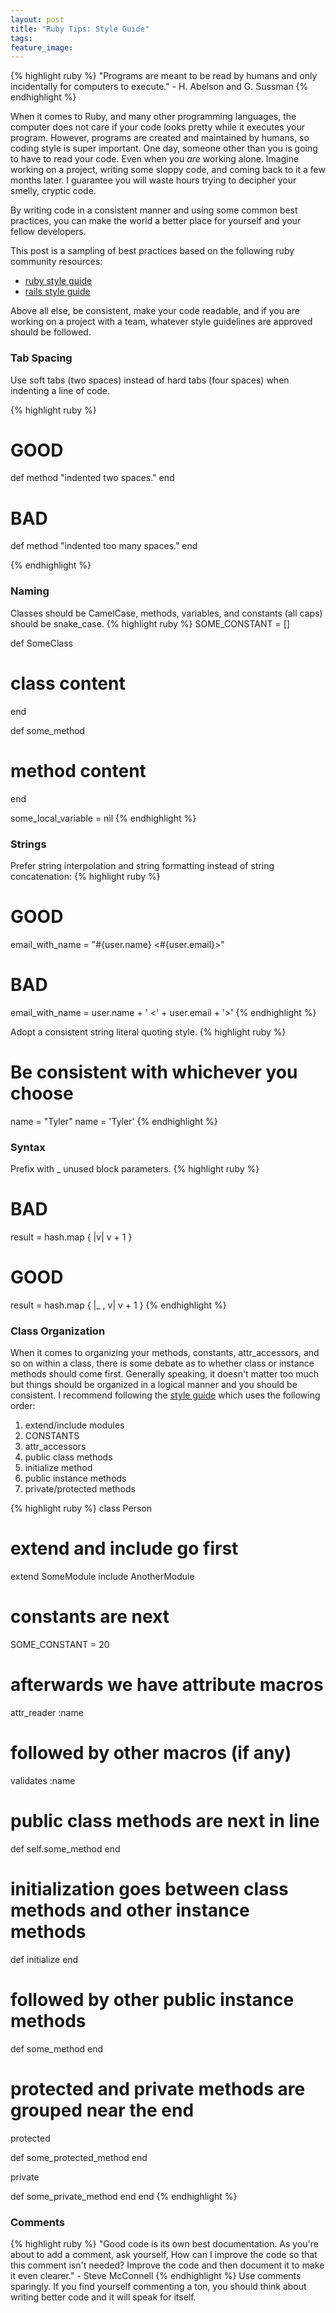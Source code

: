 ```yaml
---
layout: post
title: "Ruby Tips: Style Guide"
tags:
feature_image:
---
```


{% highlight ruby %}
"Programs are meant to be read by humans and only incidentally for computers to execute." - H. Abelson and G. Sussman
{% endhighlight %}

When it comes to Ruby, and many other programming languages, the computer does not care if your code looks pretty while it executes your program. However, programs are created and maintained by humans, so coding style is super important.<!--more-->
One day, someone other than you is going to have to read your code. Even when you <em>are</em> working alone. Imagine working on a project, writing some sloppy code, and coming back to it a few months later. I guarantee you will waste hours trying to decipher your smelly, cryptic code.

By writing code in a consistent manner and using some common best practices, you can make the world a better place for yourself and your fellow developers.

This post is a sampling of best practices based on the following ruby community resources:

* <a href="https://github.com/bbatsov/ruby-style-guide">ruby style guide</a>
* <a href="https://github.com/bbatsov/rails-style-guide">rails style guide</a>

Above all else, be consistent, make your code readable, and if you are working on a project with a team, whatever style guidelines are approved should be followed.

### Tab Spacing
Use soft tabs (two spaces) instead of hard tabs (four spaces) when indenting a line of code.

{% highlight ruby %}
# GOOD
def method
  "indented two spaces."
end

# BAD
def method
    "indented too many spaces."
end

{% endhighlight %}

### Naming
Classes should be CamelCase, methods, variables, and constants (all caps) should be snake_case.
{% highlight ruby %}
SOME_CONSTANT = []

def SomeClass
  # class content
end

def some_method
  # method content
end

some_local_variable = nil
{% endhighlight %}

### Strings
Prefer string interpolation and string formatting instead of string concatenation:
{% highlight ruby %}
# GOOD
email_with_name = "#{user.name} <#{user.email}>"

# BAD
email_with_name = user.name + ' <' + user.email + '>'
{% endhighlight %}

Adopt a consistent string literal quoting style.
{% highlight ruby %}
# Be consistent with whichever you choose
name = "Tyler"
name = 'Tyler'
{% endhighlight %}

### Syntax
Prefix with _ unused block parameters.
{% highlight ruby %}
# BAD
result = hash.map { |v| v + 1 }

# GOOD
result = hash.map { |_ , v| v + 1 }
{% endhighlight %}

### Class Organization
When it comes to organizing your methods, constants, attr_accessors, and so on within a class, there is some debate as to whether class or instance methods should come first. Generally speaking, it doesn't matter too much but things should be organized in a logical manner and you should be consistent. I recommend following the <a href="https://github.com/bbatsov/ruby-style-guide">style guide</a> which uses the following order:

1. extend/include modules
2. CONSTANTS
3. attr_accessors
4. public class methods
5. initialize method
6. public instance methods
7. private/protected methods

{% highlight ruby %}
class Person
  # extend and include go first
  extend SomeModule
  include AnotherModule

  # constants are next
  SOME_CONSTANT = 20

  # afterwards we have attribute macros
  attr_reader :name

  # followed by other macros (if any)
  validates :name

  # public class methods are next in line
  def self.some_method
  end

  # initialization goes between class methods and other instance methods
  def initialize
  end

  # followed by other public instance methods
  def some_method
  end

  # protected and private methods are grouped near the end
  protected

  def some_protected_method
  end

  private

  def some_private_method
  end
end
{% endhighlight %}

### Comments
{% highlight ruby %}
"Good code is its own best documentation. As you're about to add a comment, ask yourself, How can I improve the code so that this comment isn't needed? Improve the code and then document it to make it even clearer." - Steve McConnell
{% endhighlight %}
Use comments sparingly. If you find yourself commenting a ton, you should think about writing better code and it will speak for itself.
